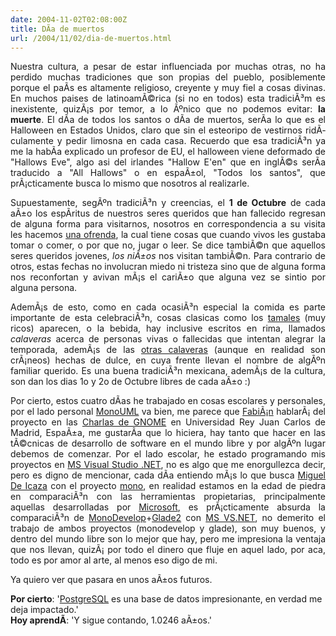 ```yaml
---
date: 2004-11-02T02:08:00Z
title: DÃ­a de muertos
url: /2004/11/02/dia-de-muertos.html
---
```


<div style="clear:both;"></div>
<p align="justify">Nuestra cultura, a pesar de estar influenciada por muchas otras, no ha perdido muchas tradiciones que son propias del pueblo, posiblemente porque el paÃ­s es altamente religioso, creyente y muy fiel a cosas divinas. En muchos paises de latinoamÃ©rica (si no en todos) esta tradiciÃ³m es inexistente, quizÃ¡s por temor, a lo Ãºnico que no podemos evitar: <span style="font-weight: bold;">la muerte</span>. El dÃ­a de todos los santos o dÃ­a de muertos, serÃ­a lo que es el Halloween en Estados Unidos, claro que sin el esteoripo de vestirnos ridÃ­culamente y pedir limosna en cada casa. Recuerdo que esa tradiciÃ³n ya me la habÃ­a explicado un profesor de EU, el halloween viene deformado de "Hallows Eve", algo asi del irlandes "Hallow E'en" que en inglÃ©s serÃ­a traducido a "All Hallows" o en espaÃ±ol, "Todos los santos", que prÃ¡cticamente busca lo mismo que nosotros al realizarle.</p>
<p align="justify">Supuestamente, segÃºn tradiciÃ³n y creencias, el <span style="font-weight: bold;">1 de Octubre</span> de cada aÃ±o los espÃ­ritus de nuestros seres queridos que han fallecido regresan de alguna forma para visitarnos, nosotros en correspondencia a su visita les hacemos <a href="http://www.geocities.com/k4rny/imgs/2004_nov_02/ofrenda.jpg">una ofrenda</a>, la cual tiene cosas que cuando vivos les gustaba tomar o comer, o por que no, jugar o leer. Se dice tambiÃ©n que aquellos seres queridos jovenes, <span style="font-style: italic;">los niÃ±os</span> nos visitan tambiÃ©n. Para contrario de otros, estas fechas no involucran miedo ni tristeza sino que de alguna forma nos reconfortan y avivan mÃ¡s el cariÃ±o que alguna vez se sintio por alguna persona.</p>
<p align="justify">AdemÃ¡s de esto, como en cada ocasiÃ³n especial la comida es parte importante de esta celebraciÃ³n, cosas clasicas como los <a href="http://www.geocities.com/k4rny/imgs/2004_nov_02/tamal.jpg">tamales</a> (muy ricos) aparecen, o la bebida, hay inclusive escritos en rima, llamados <span style="font-style: italic;">calaveras</span> acerca de personas vivas o fallecidas que intentan alegrar la temporada, ademÃ¡s de las <a href="http://www.geocities.com/k4rny/imgs/2004_nov_02/calavera.jpg">otras calaveras</a> (aunque en realidad son crÃ¡neos) hechas de dulce, en cuya frente llevan el nombre de algÃºn familiar querido. Es una buena tradiciÃ³n mexicana, ademÃ¡s de la cultura, son dan los dias 1o y 2o de Octubre libres de cada aÃ±o :)</p>
<p align="justify">Por cierto, estos cuatro dÃ­as he trabajado en cosas escolares y personales, por el lado personal <a href="http://monouml.sf.net/">MonoUML</a> va bien, me parece que <a href="http://fseoane.net/">FabiÃ¡n</a> hablarÃ¡ del proyecto en las <a href="http://barba.dat.escet.urjc.es:9080/grex/GNOME/FrontPage">Charlas de GNOME</a> en Universidad Rey Juan Carlos de Madrid, EspaÃ±a, me gustarÃ­a que lo hiciera, hay tanto que hacer en las tÃ©cnicas de desarrollo de software en el mundo libre y por algÃºn lugar debemos de comenzar. Por el lado escolar, he estado programando mis proyectos en <a href="http://msdn.microsoft.com/vstudio/">MS Visual Studio .NET</a>, no es algo que me enorgullezca decir, pero es digno de mencionar, cada dÃ­a entiendo mÃ¡s lo que busca <a href="http://primates.ximian.com/%7Emiguel/activity-log.php">Miguel De Icaza</a> con el proyecto <a href="http://www.mono-project.com/">mono</a>, en realidad estamos en la edad de piedra en comparaciÃ³n con las herramientas propietarias, principalmente aquellas desarrolladas por <a href="http://www.microsoft.com/">Microsoft</a>, es prÃ¡cticamente absurda la comparaciÃ³n de <a href="http://www.monodevelop.com/">MonoDevelop</a>+<a href="http://glade.gnome.org/">Glade2</a> con <a href="http://msdn.microsoft.com/vstudio/">MS VS.NET</a>, no demerito el trabajo de ambos proyectos (monodevelop y glade), son muy buenos, y dentro del mundo libre son lo mejor que hay, pero me impresiona la ventaja que nos llevan, quizÃ¡ por todo el dinero que fluje en aquel lado, por aca, todo es por amor al arte, al menos eso digo de mi.</p>
<p align="justify">Ya quiero ver que pasara en unos aÃ±os futuros.</p>
<p><span style="font-weight: bold;">Por cierto</span>: '<a href="http://www.postgresql.org">PostgreSQL</a> es una base de datos impresionante, en verdad me deja impactado.'<br />
<span style="font-weight: bold;">Hoy aprendÃ­</span>: 'Y sigue contando, 1.0246 aÃ±os.'</p>
<div style="clear:both; padding-bottom: 0.25em;"></div>
